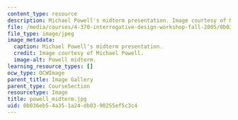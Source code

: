 ```yaml
---
content_type: resource
description: Michael Powell's midterm presentation. Image courtesy of Michael Powell.
file: /media/courses/4-370-interrogative-design-workshop-fall-2005/0b036eb54a351a24db0390255ef5c3c4_powell_midterm.jpg
file_type: image/jpeg
image_metadata:
  caption: Michael Powell's midterm presentation.
  credit: Image courtesy of Michael Powell.
  image-alt: Powell midterm.
learning_resource_types: []
ocw_type: OCWImage
parent_title: Image Gallery
parent_type: CourseSection
resourcetype: Image
title: powell_midterm.jpg
uid: 0b036eb5-4a35-1a24-db03-90255ef5c3c4
---
```

